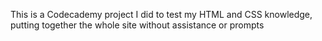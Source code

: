 This is a Codecademy project I did to test my HTML and CSS knowledge, putting together the whole site without assistance or prompts
